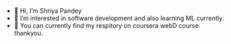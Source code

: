- 👋 Hi, I’m Shriya Pandey
- 👀 I’m interested in software development and also learning ML currently.
- 🌱 You can currently find my respitory on coursera webD course.
thankyou.

<!---
shriya141/shriya141 is a ✨ special ✨ repository because its `README.md` (this file) appears on your GitHub profile.
You can click the Preview link to take a look at your changes.
--->
